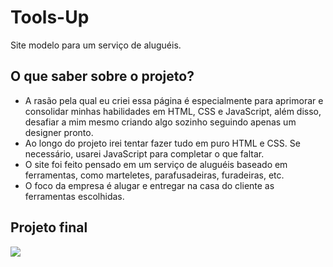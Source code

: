 # Tools-Up
Site modelo para um serviço de aluguéis.

## O que saber sobre o projeto?
- A rasão pela qual eu criei essa página é especialmente para aprimorar e consolidar minhas habilidades em HTML, CSS e JavaScript, além disso, desafiar a mim mesmo criando algo sozinho seguindo apenas um designer pronto.
- Ao longo do projeto irei tentar fazer tudo em puro HTML e CSS. Se necessário, usarei JavaScript para completar o que faltar.
- O site foi feito pensado em um serviço de aluguéis baseado em ferramentas, como marteletes, parafusadeiras, furadeiras, etc. 
- O foco da empresa é alugar e entregar na casa do cliente as ferramentas escolhidas.

## Projeto final

<img src="./src/img/Tools%20Up.gif">

